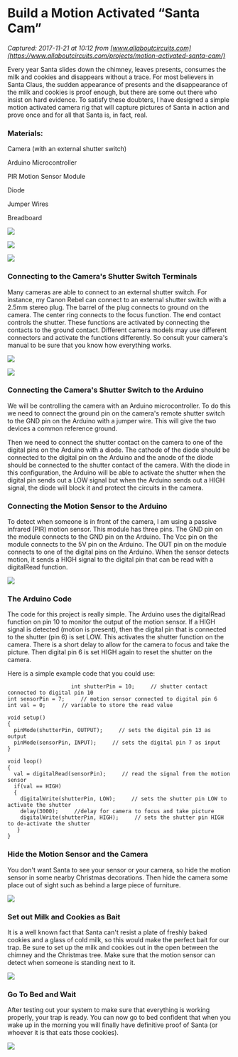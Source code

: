 # Build a Motion Activated “Santa Cam”

_Captured: 2017-11-21 at 10:12 from [www.allaboutcircuits.com](https://www.allaboutcircuits.com/projects/motion-activated-santa-cam/)_

Every year Santa slides down the chimney, leaves presents, consumes the milk and cookies and disappears without a trace. For most believers in Santa Claus, the sudden appearance of presents and the disappearance of the milk and cookies is proof enough, but there are some out there who insist on hard evidence. To satisfy these doubters, I have designed a simple motion activated camera rig that will capture pictures of Santa in action and prove once and for all that Santa is, in fact, real.

### Materials:

Camera (with an external shutter switch)

Arduino Microcontroller

PIR Motion Sensor Module

Diode

Jumper Wires

Breadboard

![](https://www.allaboutcircuits.com/uploads/articles/Img_5525.jpg)

![](https://www.allaboutcircuits.com/uploads/articles/Arduino_\(3\).JPG)

![](https://www.allaboutcircuits.com/uploads/articles/Image1.jpg)

### Connecting to the Camera's Shutter Switch Terminals

Many cameras are able to connect to an external shutter switch. For instance, my Canon Rebel can connect to an external shutter switch with a 2.5mm stereo plug. The barrel of the plug connects to ground on the camera. The center ring connects to the focus function. The end contact controls the shutter. These functions are activated by connecting the contacts to the ground contact. Different camera models may use different connectors and activate the functions differently. So consult your camera's manual to be sure that you know how everything works.

![](https://www.allaboutcircuits.com/uploads/articles/Img_5525b.jpg)

![](https://www.allaboutcircuits.com/uploads/articles/Image4b.jpg)

### Connecting the Camera's Shutter Switch to the Arduino

We will be controlling the camera with an Arduino microcontroller. To do this we need to connect the ground pin on the camera's remote shutter switch to the GND pin on the Arduino with a jumper wire. This will give the two devices a common reference ground.

Then we need to connect the shutter contact on the camera to one of the digital pins on the Arduino with a diode. The cathode of the diode should be connected to the digital pin on the Arduino and the anode of the diode should be connected to the shutter contact of the camera. With the diode in this configuration, the Arduino will be able to activate the shutter when the digital pin sends out a LOW signal but when the Arduino sends out a HIGH signal, the diode will block it and protect the circuits in the camera.

### Connecting the Motion Sensor to the Arduino

To detect when someone is in front of the camera, I am using a passive infrared (PIR) motion sensor. This module has three pins. The GND pin on the module connects to the GND pin on the Arduino. The Vcc pin on the module connects to the 5V pin on the Arduino. The OUT pin on the module connects to one of the digital pins on the Arduino. When the sensor detects motion, it sends a HIGH signal to the digital pin that can be read with a digitalRead function.

![](https://www.allaboutcircuits.com/uploads/articles/Img_5532.jpg)

### The Arduino Code

The code for this project is really simple. The Arduino uses the digitalRead function on pin 10 to monitor the output of the motion sensor. If a HIGH signal is detected (motion is present), then the digital pin that is connected to the shutter (pin 6) is set LOW. This activates the shutter function on the camera. There is a short delay to allow for the camera to focus and take the picture. Then digital pin 6 is set HIGH again to reset the shutter on the camera.

Here is a simple example code that you could use:
    
    
                        int shutterPin = 10;     // shutter contact connected to digital pin 10
    int sensorPin = 7;     // motion sensor connected to digital pin 6
    int val = 0;     // variable to store the read value
    
    void setup()
    {
      pinMode(shutterPin, OUTPUT);     // sets the digital pin 13 as output
      pinMode(sensorPin, INPUT);     // sets the digital pin 7 as input
    }
    
    void loop()
    {
      val = digitalRead(sensorPin);     // read the signal from the motion sensor
      if(val == HIGH)
      {
        digitalWrite(shutterPin, LOW);     // sets the shutter pin LOW to activate the shutter
        delay(3000);     //delay for camera to focus and take picture
        digitalWrite(shutterPin, HIGH);     // sets the shutter pin HIGH to de-activate the shutter
       }
    }
                      

### Hide the Motion Sensor and the Camera

You don't want Santa to see your sensor or your camera, so hide the motion sensor in some nearby Christmas decorations. Then hide the camera some place out of sight such as behind a large piece of furniture.

![](https://www.allaboutcircuits.com/uploads/articles/Img_9558.jpg)

### Set out Milk and Cookies as Bait

It is a well known fact that Santa can't resist a plate of freshly baked cookies and a glass of cold milk, so this would make the perfect bait for our trap. Be sure to set up the milk and cookies out in the open between the chimney and the Christmas tree. Make sure that the motion sensor can detect when someone is standing next to it.

![](https://www.allaboutcircuits.com/uploads/articles/Img_9511.jpg)

### Go To Bed and Wait

After testing out your system to make sure that everything is working properly, your trap is ready. You can now go to bed confident that when you wake up in the morning you will finally have definitive proof of Santa (or whoever it is that eats those cookies).

![](https://www.allaboutcircuits.com/uploads/articles/Img_9535.jpg)
